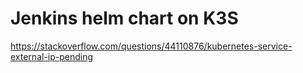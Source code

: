 # Jenkins helm chart on K3S

https://stackoverflow.com/questions/44110876/kubernetes-service-external-ip-pending